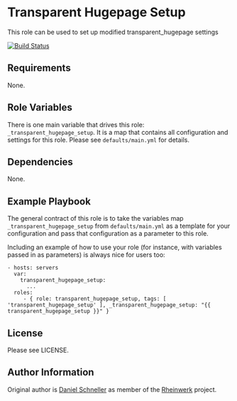 Transparent Hugepage Setup
=========

This role can be used to set up modified transparent_hugepage settings

[![Build Status](https://travis-ci.org/Rheinwerk/ansible-role-transparent_hugepage_setup.svg?branch=master)](https://travis-ci.org/Rheinwerk/ansible-role-transparent_hugepage_setup)

Requirements
------------

None.

Role Variables
--------------

There is one main variable that drives this role: `_transparent_hugepage_setup`. It is a map that contains all configuration and settings for this role.
Please see `defaults/main.yml` for details.

Dependencies
------------

None.


Example Playbook
----------------

The general contract of this role is to take the variables map `_transparent_hugepage_setup` from `defaults/main.yml` as a template for your configuration and pass that configuration as a parameter to this role.

Including an example of how to use your role (for instance, with variables passed in as parameters) is always nice for users too:

    - hosts: servers
      var:
        transparent_hugepage_setup:
          ...
      roles:
         - { role: transparent_hugepage_setup, tags: [ 'transparent_hugepage_setup' ], _transparent_hugepage_setup: "{{ transparent_hugepage_setup }}" }

License
-------

Please see LICENSE.

Author Information
------------------

Original author is [Daniel Schneller](https://github.com/dschneller) as member of the [Rheinwerk](https://github.com/Rheinwerk) project.


